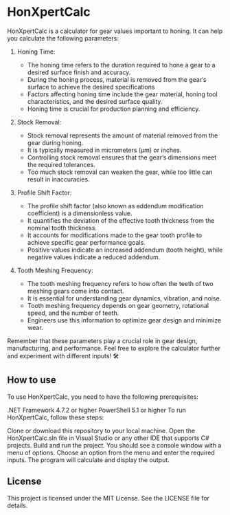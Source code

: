 # HonXpertCalc
HonXpertCalc is a calculator for gear values important to honing. It can help you calculate the following parameters:

1. Honing Time:
    -  The honing time refers to the duration required to hone a gear to a desired surface finish and accuracy.
    -  During the honing process, material is removed from the gear’s surface to achieve the desired specifications
    -  Factors affecting honing time include the gear material, honing tool characteristics, and the desired surface quality.
    -  Honing time is crucial for production planning and efficiency.

2. Stock Removal:
   - Stock removal represents the amount of material removed from the gear during honing.
   - It is typically measured in micrometers (μm) or inches.
   - Controlling stock removal ensures that the gear’s dimensions meet the required tolerances.
   - Too much stock removal can weaken the gear, while too little can result in inaccuracies.

3. Profile Shift Factor:
    - The profile shift factor (also known as addendum modification coefficient) is a dimensionless value.
    - It quantifies the deviation of the effective tooth thickness from the nominal tooth thickness.
    - It accounts for modifications made to the gear tooth profile to achieve specific gear performance goals.
    - Positive values indicate an increased addendum (tooth height), while negative values indicate a reduced addendum.

4. Tooth Meshing Frequency:
    - The tooth meshing frequency refers to how often the teeth of two meshing gears come into contact.
    - It is essential for understanding gear dynamics, vibration, and noise.
    - Tooth meshing frequency depends on gear geometry, rotational speed, and the number of teeth.
    - Engineers use this information to optimize gear design and minimize wear.

Remember that these parameters play a crucial role in gear design, manufacturing, and performance. Feel free to explore the calculator further and experiment with different inputs! 🛠️

## How to use
To use HonXpertCalc, you need to have the following prerequisites:

.NET Framework 4.7.2 or higher
PowerShell 5.1 or higher
To run HonXpertCalc, follow these steps:

Clone or download this repository to your local machine.
Open the HonXpertCalc.sln file in Visual Studio or any other IDE that supports C# projects.
Build and run the project. You should see a console window with a menu of options.
Choose an option from the menu and enter the required inputs. The program will calculate and display the output.

## License
This project is licensed under the MIT License. See the LICENSE file for details.
